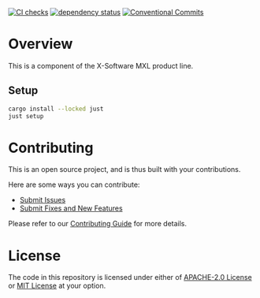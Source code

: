 [![CI checks](https://github.com/x-software-com/mxl-base/actions/workflows/check.yml/badge.svg)](https://github.com/x-software-com/mxl-base/actions/workflows/check.yml)
[![dependency status](https://deps.rs/repo/github/x-software-com/mxl-base/status.svg)](https://deps.rs/repo/github/x-software-com/mxl-base)
[![Conventional Commits](https://img.shields.io/badge/Conventional%20Commits-1.0.0-yellow.svg)](https://conventionalcommits.org)

# Overview

This is a component of the X-Software MXL product line.

## Setup

```sh
cargo install --locked just
just setup
```

# Contributing

This is an open source project, and is thus built with your contributions.

Here are some ways you can contribute:

* [Submit Issues][contributing:submit-issue]
* [Submit Fixes and New Features][contributing:submit-pr]

Please refer to our [Contributing Guide](CONTRIBUTING.md) for more details.

[contributing:submit-issue]: https://github.com/x-software-com/mxl-base/issues/new/choose
[contributing:submit-pr]: https://github.com/x-software-com/mxl-base/pulls

# License

The code in this repository is licensed under either of [APACHE-2.0 License](LICENSE-APACHE) or [MIT License](LICENSE-MIT) at your option.
